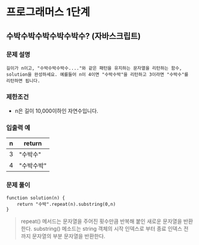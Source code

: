 # 프로그래머스 1단계
## 수박수박수박수박수박수? (자바스크립트)  

### 문제 설명
```길이가 n이고, "수박수박수박수...."와 같은 패턴을 유지하는 문자열을 리턴하는 함수, solution을 완성하세요. 예를들어 n이 4이면 "수박수박"을 리턴하고 3이라면 "수박수"를 리턴하면 됩니다.    ```
  
### 제한조건 
- n은 길이 10,000이하인 자연수입니다.


### 입출력 예   
| n | return  
| ------- | --------
| 3 | "수박수"
| 4 | "수박수박"
 
### 문제 풀이    
```
function solution(n) {
    return "수박".repeat(n).substring(0,n)
}
```

> repeat() 메서드는 문자열을 주어진 횟수만큼 반복해 붙인 새로운 문자열을 반환한다.
substring() 메소드는 string 객체의 시작 인덱스로 부터 종료 인덱스 전 까지 문자열의 부분 문자열을 반환한다.